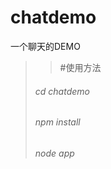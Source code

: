 chatdemo
========

一个聊天的DEMO
> > #使用方法
>###### cd chatdemo   
>###### npm install  
>###### node app 
